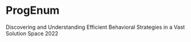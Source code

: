 # ProgEnum
 Discovering and Understanding Efficient Behavioral Strategies in a Vast Solution Space 2022
